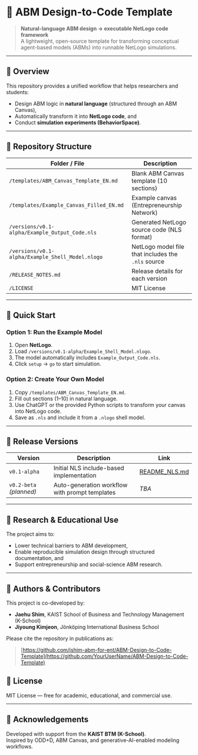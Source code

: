 # 🧩 ABM Design-to-Code Template

> **Natural-language ABM design → executable NetLogo code framework**  
> A lightweight, open-source template for transforming conceptual agent-based models (ABMs) into runnable NetLogo simulations.

---

## 📘 Overview
This repository provides a unified workflow that helps researchers and students:
- Design ABM logic in **natural language** (structured through an ABM Canvas),
- Automatically transform it into **NetLogo code**, and
- Conduct **simulation experiments (BehaviorSpace)**.

---

## 🧱 Repository Structure

| Folder / File | Description |
|----------------|-------------|
| `/templates/ABM_Canvas_Template_EN.md` | Blank ABM Canvas template (10 sections) |
| `/templates/Example_Canvas_Filled_EN.md` | Example canvas (Entrepreneurship Network) |
| `/versions/v0.1-alpha/Example_Output_Code.nls` | Generated NetLogo source code (NLS format) |
| `/versions/v0.1-alpha/Example_Shell_Model.nlogo` | NetLogo model file that includes the `.nls` source |
| `/RELEASE_NOTES.md` | Release details for each version |
| `/LICENSE` | MIT License |

---

## 🚀 Quick Start

### Option 1: Run the Example Model
1. Open **NetLogo**.  
2. Load `/versions/v0.1-alpha/Example_Shell_Model.nlogo`.  
3. The model automatically includes `Example_Output_Code.nls`.  
4. Click `setup` → `go` to start simulation.

### Option 2: Create Your Own Model
1. Copy `/templates/ABM_Canvas_Template_EN.md`.  
2. Fill out sections (1–10) in natural language.  
3. Use ChatGPT or the provided Python scripts to transform your canvas into NetLogo code.  
4. Save as `.nls` and include it from a `.nlogo` shell model.

---

## 🧩 Release Versions

| Version | Description | Link |
|----------|--------------|------|
| `v0.1-alpha` | Initial NLS include-based implementation | [README_NLS.md](versions/v0.1-alpha/README_NLS.md) |
| `v0.2-beta` *(planned)* | Auto-generation workflow with prompt templates | _TBA_ |

---

## 🧠 Research & Educational Use
The project aims to:
- Lower technical barriers to ABM development,  
- Enable reproducible simulation design through structured documentation, and  
- Support entrepreneurship and social-science ABM research.

---

## 🧩 Authors & Contributors
This project is co-developed by:

- **Jaehu Shim**, KAIST School of Business and Technology Management (K-School)  
- **Jiyoung Kimjeon**, Jönköping International Business School  

Please cite the repository in publications as:

> [https://github.com/jshim-abm-for-ent/ABM-Design-to-Code-Template](https://github.com/YourUserName/ABM-Design-to-Code-Template)

## 📄 License
MIT License — free for academic, educational, and commercial use.  

---

## 🧰 Acknowledgements
Developed with support from the **KAIST BTM (K-School)**.  
Inspired by ODD+D, ABM Canvas, and generative-AI-enabled modeling workflows.

